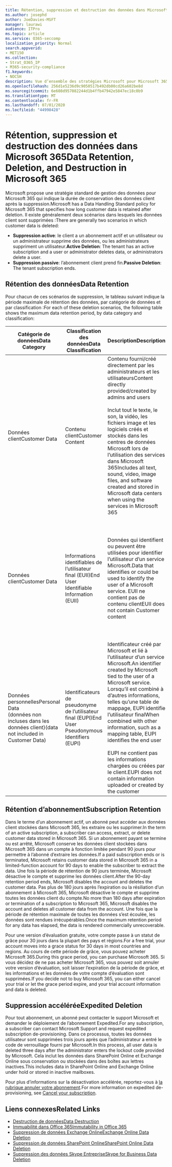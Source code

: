 ```yaml
---
title: Rétention, suppression et destruction des données dans Microsoft 365
ms.author: josephd
author: JoeDavies-MSFT
manager: laurawi
audience: ITPro
ms.topic: article
ms.service: O365-seccomp
localization_priority: Normal
search.appverid:
- MET150
ms.collection:
- Strat_O365_IP
- M365-security-compliance
f1.keywords:
- NOCSH
description: Vue d’ensemble des stratégies Microsoft pour Microsoft 365 concernant la rétention, la suppression et la destruction des données.
ms.openlocfilehash: 256d1e5236d9c9050517b492db00cd26a602be8d
ms.sourcegitcommit: 6e608d957082244d1b4ffb47942e5847ec18c0b9
ms.translationtype: MT
ms.contentlocale: fr-FR
ms.lasthandoff: 07/01/2020
ms.locfileid: "44998428"
---
```

# <a name="data-retention-deletion-and-destruction-in-microsoft-365"></a><span data-ttu-id="0fa06-103">Rétention, suppression et destruction des données dans Microsoft 365</span><span class="sxs-lookup"><span data-stu-id="0fa06-103">Data Retention, Deletion, and Destruction in Microsoft 365</span></span>

<span data-ttu-id="0fa06-104">Microsoft propose une stratégie standard de gestion des données pour Microsoft 365 qui indique la durée de conservation des données client après la suppression.</span><span class="sxs-lookup"><span data-stu-id="0fa06-104">Microsoft has a Data Handling Standard policy for Microsoft 365 that specifies how long customer data is retained after deletion.</span></span> <span data-ttu-id="0fa06-105">Il existe généralement deux scénarios dans lesquels les données client sont supprimées :</span><span class="sxs-lookup"><span data-stu-id="0fa06-105">There are generally two scenarios in which customer data is deleted:</span></span>

- <span data-ttu-id="0fa06-106">**Suppression active**: le client a un abonnement actif et un utilisateur ou un administrateur supprime des données, ou les administrateurs suppriment un utilisateur.</span><span class="sxs-lookup"><span data-stu-id="0fa06-106">**Active Deletion**: The tenant has an active subscription and a user or administrator deletes data, or administrators delete a user.</span></span>
- <span data-ttu-id="0fa06-107">**Suppression passive**: l’abonnement client prend fin.</span><span class="sxs-lookup"><span data-stu-id="0fa06-107">**Passive Deletion**: The tenant subscription ends.</span></span>

## <a name="data-retention"></a><span data-ttu-id="0fa06-108">Rétention des données</span><span class="sxs-lookup"><span data-stu-id="0fa06-108">Data Retention</span></span>

<span data-ttu-id="0fa06-109">Pour chacun de ces scénarios de suppression, le tableau suivant indique la période maximale de rétention des données, par catégorie de données et par classification :</span><span class="sxs-lookup"><span data-stu-id="0fa06-109">For each of these deletion scenarios, the following table shows the maximum data retention period, by data category and classification:</span></span>

| <span data-ttu-id="0fa06-110">Catégorie de données</span><span class="sxs-lookup"><span data-stu-id="0fa06-110">Data Category</span></span> | <span data-ttu-id="0fa06-111">Classification des données</span><span class="sxs-lookup"><span data-stu-id="0fa06-111">Data Classification</span></span> | <span data-ttu-id="0fa06-112">Description</span><span class="sxs-lookup"><span data-stu-id="0fa06-112">Description</span></span> | <span data-ttu-id="0fa06-113">Exemples</span><span class="sxs-lookup"><span data-stu-id="0fa06-113">Examples</span></span> | <span data-ttu-id="0fa06-114">Période de rétention</span><span class="sxs-lookup"><span data-stu-id="0fa06-114">Retention Period</span></span> |
|-----------------|-----------------|-----------------|----------------------------------|-------------------------------|
| <span data-ttu-id="0fa06-115">Données client</span><span class="sxs-lookup"><span data-stu-id="0fa06-115">Customer Data</span></span> | <span data-ttu-id="0fa06-116">Contenu client</span><span class="sxs-lookup"><span data-stu-id="0fa06-116">Customer Content</span></span>| <span data-ttu-id="0fa06-117">Contenu fourni/créé directement par les administrateurs et les utilisateurs</span><span class="sxs-lookup"><span data-stu-id="0fa06-117">Content directly provided/created by admins and users</span></span> <br><br> <span data-ttu-id="0fa06-118">Inclut tout le texte, le son, la vidéo, les fichiers image et les logiciels créés et stockés dans les centres de données Microsoft lors de l’utilisation des services dans Microsoft 365</span><span class="sxs-lookup"><span data-stu-id="0fa06-118">Includes all text, sound, video, image files, and software created and stored in Microsoft data centers when using the services in Microsoft 365</span></span> | <span data-ttu-id="0fa06-119">Exemples d’applications Microsoft 365 les plus couramment utilisées qui permettent aux utilisateurs de créer des données : Word, Excel, PowerPoint, Outlook et OneNote</span><span class="sxs-lookup"><span data-stu-id="0fa06-119">Examples of the most commonly used Microsoft 365 applications that allow users to author data include Word, Excel, PowerPoint, Outlook, and OneNote</span></span> <br><br> <span data-ttu-id="0fa06-120">Le contenu du client inclut également les secrets fournis par le client (mots de passe, certificats, clés de chiffrement, clés de stockage).</span><span class="sxs-lookup"><span data-stu-id="0fa06-120">Customer content also includes customer-owned/provided secrets (passwords, certificates, encryption keys, storage keys)</span></span> | <span data-ttu-id="0fa06-121">**Scénario de suppression active :** au plus 30 jours</span><span class="sxs-lookup"><span data-stu-id="0fa06-121">**Active Deletion Scenario:** at most 30 days</span></span> <br><br> <span data-ttu-id="0fa06-122">**Scénario de suppression passive :** au plus 180 jours</span><span class="sxs-lookup"><span data-stu-id="0fa06-122">**Passive Deletion Scenario:** at most 180 days</span></span> |
| <span data-ttu-id="0fa06-123">Données client</span><span class="sxs-lookup"><span data-stu-id="0fa06-123">Customer Data</span></span> | <span data-ttu-id="0fa06-124">Informations identifiables de l’utilisateur final (EUII)</span><span class="sxs-lookup"><span data-stu-id="0fa06-124">End User Identifiable Information (EUII)</span></span> | <span data-ttu-id="0fa06-125">Données qui identifient ou peuvent être utilisées pour identifier l’utilisateur d’un service Microsoft.</span><span class="sxs-lookup"><span data-stu-id="0fa06-125">Data that identifies or could be used to identify the user of a Microsoft service.</span></span> <span data-ttu-id="0fa06-126">EUII ne contient pas de contenu client</span><span class="sxs-lookup"><span data-stu-id="0fa06-126">EUII does not contain Customer content</span></span> | <span data-ttu-id="0fa06-127">Nom d’utilisateur ou nom d’affichage (domaine\nom_utilisateur)</span><span class="sxs-lookup"><span data-stu-id="0fa06-127">User name or display name (DOMAIN\UserName)</span></span> <br><br> <span data-ttu-id="0fa06-128">Nom d’utilisateur principal (name@domain)</span><span class="sxs-lookup"><span data-stu-id="0fa06-128">User principal name (name@domain)</span></span> <br><br>  <span data-ttu-id="0fa06-129">Adresses IP spécifiques de l’utilisateur</span><span class="sxs-lookup"><span data-stu-id="0fa06-129">User-specific IP addresses</span></span> | <span data-ttu-id="0fa06-130">**Scénario de suppression active :** au plus 180 jours (seule une action de l’administrateur client)</span><span class="sxs-lookup"><span data-stu-id="0fa06-130">**Active Deletion Scenario:** at most 180 days (only a tenant administrator action)</span></span> <br><br> <span data-ttu-id="0fa06-131">**Scénario de suppression passive :** au plus 180 jours</span><span class="sxs-lookup"><span data-stu-id="0fa06-131">**Passive Deletion Scenario:** at most 180 days</span></span> |
| <span data-ttu-id="0fa06-132">Données personnelles</span><span class="sxs-lookup"><span data-stu-id="0fa06-132">Personal Data</span></span> <br> <span data-ttu-id="0fa06-133">(données non incluses dans les données client)</span><span class="sxs-lookup"><span data-stu-id="0fa06-133">(data not included in Customer Data)</span></span> | <span data-ttu-id="0fa06-134">Identificateurs de pseudonyme de l’utilisateur final (EUPI)</span><span class="sxs-lookup"><span data-stu-id="0fa06-134">End User Pseudonymous Identifiers (EUPI)</span></span> | <span data-ttu-id="0fa06-135">Identificateur créé par Microsoft et lié à l’utilisateur d’un service Microsoft.</span><span class="sxs-lookup"><span data-stu-id="0fa06-135">An identifier created by Microsoft tied to the user of a Microsoft service.</span></span> <span data-ttu-id="0fa06-136">Lorsqu’il est combiné à d’autres informations, telles qu’une table de mappage, EUPI identifie l’utilisateur final</span><span class="sxs-lookup"><span data-stu-id="0fa06-136">When combined with other information, such as a mapping table, EUPI identifies the end user</span></span> <br><br> <span data-ttu-id="0fa06-137">EUPI ne contient pas les informations chargées ou créées par le client.</span><span class="sxs-lookup"><span data-stu-id="0fa06-137">EUPI does not contain information uploaded or created by the customer</span></span> | <span data-ttu-id="0fa06-138">GUID d’utilisateur, PUIDs ou sid</span><span class="sxs-lookup"><span data-stu-id="0fa06-138">User GUIDs, PUIDs, or SIDs</span></span> <br><br> <span data-ttu-id="0fa06-139">ID de session</span><span class="sxs-lookup"><span data-stu-id="0fa06-139">Session IDs</span></span> | <span data-ttu-id="0fa06-140">**Scénario de suppression active :** au plus 30 jours</span><span class="sxs-lookup"><span data-stu-id="0fa06-140">**Active Deletion Scenario:** at most 30 days</span></span> <br><br> <span data-ttu-id="0fa06-141">**Scénario de suppression passive :** au plus 180 jours</span><span class="sxs-lookup"><span data-stu-id="0fa06-141">**Passive Deletion Scenario:** at most 180 days</span></span> |

## <a name="subscription-retention"></a><span data-ttu-id="0fa06-142">Rétention d’abonnement</span><span class="sxs-lookup"><span data-stu-id="0fa06-142">Subscription Retention</span></span>

<span data-ttu-id="0fa06-143">Dans le terme d’un abonnement actif, un abonné peut accéder aux données client stockées dans Microsoft 365, les extraire ou les supprimer.</span><span class="sxs-lookup"><span data-stu-id="0fa06-143">In the term of an active subscription, a subscriber can access, extract, or delete customer data stored in Microsoft 365.</span></span> <span data-ttu-id="0fa06-144">Si un abonnement payant se termine ou est arrêté, Microsoft conserve les données client stockées dans Microsoft 365 dans un compte à fonction limitée pendant 90 jours pour permettre à l’abonné d’extraire les données.</span><span class="sxs-lookup"><span data-stu-id="0fa06-144">If a paid subscription ends or is terminated, Microsoft retains customer data stored in Microsoft 365 in a limited-function account for 90 days to enable the subscriber to extract the data.</span></span> <span data-ttu-id="0fa06-145">Une fois la période de rétention de 90 jours terminée, Microsoft désactive le compte et supprime les données client.</span><span class="sxs-lookup"><span data-stu-id="0fa06-145">After the 90-day retention period ends, Microsoft disables the account and deletes the customer data.</span></span> <span data-ttu-id="0fa06-146">Pas plus de 180 jours après l’expiration ou la résiliation d’un abonnement à Microsoft 365, Microsoft désactive le compte et supprime toutes les données client du compte.</span><span class="sxs-lookup"><span data-stu-id="0fa06-146">No more than 180 days after expiration or termination of a subscription to Microsoft 365, Microsoft disables the account and deletes all customer data from the account.</span></span> <span data-ttu-id="0fa06-147">Une fois que la période de rétention maximale de toutes les données s’est écoulée, les données sont rendues irrécupérables.</span><span class="sxs-lookup"><span data-stu-id="0fa06-147">Once the maximum retention period for any data has elapsed, the data is rendered commercially unrecoverable.</span></span>

<span data-ttu-id="0fa06-148">Pour une version d’évaluation gratuite, votre compte passe à un statut de grâce pour 30 jours dans la plupart des pays et régions.</span><span class="sxs-lookup"><span data-stu-id="0fa06-148">For a free trial, your account moves into a grace status for 30 days in most countries and regions.</span></span> <span data-ttu-id="0fa06-149">Au cours de cette période de grâce, vous pouvez acheter Microsoft 365.</span><span class="sxs-lookup"><span data-stu-id="0fa06-149">During this grace period, you can purchase Microsoft 365.</span></span> <span data-ttu-id="0fa06-150">Si vous décidez de ne pas acheter Microsoft 365, vous pouvez soit annuler votre version d’évaluation, soit laisser l’expiration de la période de grâce, et les informations et les données de votre compte d’évaluation sont supprimées.</span><span class="sxs-lookup"><span data-stu-id="0fa06-150">If you decide not to buy Microsoft 365, you can either cancel your trial or let the grace period expire, and your trial account information and data is deleted.</span></span>

## <a name="expedited-deletion"></a><span data-ttu-id="0fa06-151">Suppression accélérée</span><span class="sxs-lookup"><span data-stu-id="0fa06-151">Expedited Deletion</span></span>

<span data-ttu-id="0fa06-152">Pour tout abonnement, un abonné peut contacter le support Microsoft et demander le déploiement de l’abonnement Expedited.</span><span class="sxs-lookup"><span data-stu-id="0fa06-152">For any subscription, a subscriber can contact Microsoft Support and request expedited subscription de-provisioning.</span></span> <span data-ttu-id="0fa06-153">Dans ce processus, toutes les données utilisateur sont supprimées trois jours après que l’administrateur a entré le code de verrouillage fourni par Microsoft.</span><span class="sxs-lookup"><span data-stu-id="0fa06-153">In this process, all user data is deleted three days after the administrator enters the lockout code provided by Microsoft.</span></span> <span data-ttu-id="0fa06-154">Cela inclut les données dans SharePoint Online et Exchange Online sous conservation ou stockées dans des boîtes aux lettres inactives.</span><span class="sxs-lookup"><span data-stu-id="0fa06-154">This includes data in SharePoint Online and Exchange Online under hold or stored in inactive mailboxes.</span></span>

<span data-ttu-id="0fa06-155">Pour plus d’informations sur la désactivation accélérée, reportez-vous à [la rubrique annuler votre abonnement](https://docs.microsoft.com/microsoft-365/commerce/subscriptions/cancel-your-subscription).</span><span class="sxs-lookup"><span data-stu-id="0fa06-155">For more information on expedited de-provisioning, see [Cancel your subscription](https://docs.microsoft.com/microsoft-365/commerce/subscriptions/cancel-your-subscription).</span></span>

## <a name="related-links"></a><span data-ttu-id="0fa06-156">Liens connexes</span><span class="sxs-lookup"><span data-stu-id="0fa06-156">Related Links</span></span>

- [<span data-ttu-id="0fa06-157">Destruction de données</span><span class="sxs-lookup"><span data-stu-id="0fa06-157">Data Destruction</span></span>](office-365-data-destruction.md)
- [<span data-ttu-id="0fa06-158">Immuabilité dans Office 365</span><span class="sxs-lookup"><span data-stu-id="0fa06-158">Immutability in Office 365</span></span>](office-365-data-immutability.md)
- [<span data-ttu-id="0fa06-159">Suppression de données Exchange Online</span><span class="sxs-lookup"><span data-stu-id="0fa06-159">Exchange Online Data Deletion</span></span>](office-365-exchange-online-data-deletion.md)
- [<span data-ttu-id="0fa06-160">Suppression de données SharePoint Online</span><span class="sxs-lookup"><span data-stu-id="0fa06-160">SharePoint Online Data Deletion</span></span>](office-365-sharepoint-online-data-deletion.md)
- [<span data-ttu-id="0fa06-161">Suppression des données Skype Entreprise</span><span class="sxs-lookup"><span data-stu-id="0fa06-161">Skype for Business Data Deletion</span></span>](office-365-skype-data-deletion.md)